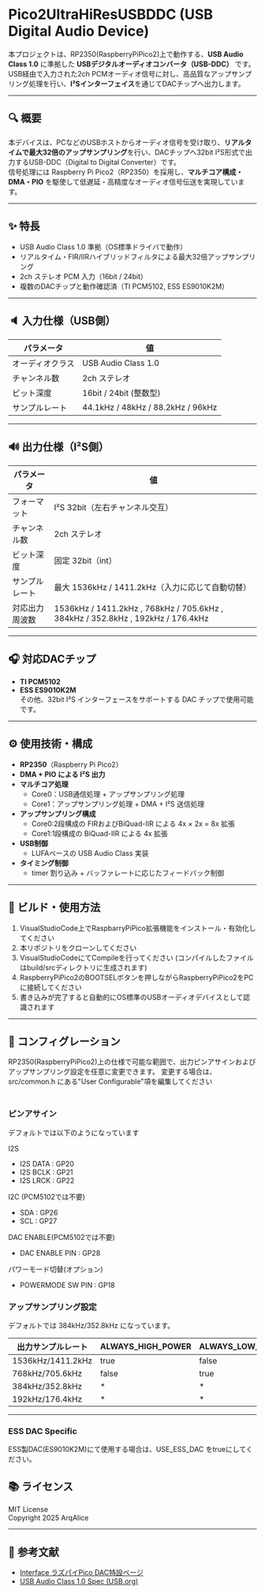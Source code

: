 # Pico2UltraHiResUSBDDC (USB Digital Audio Device)

本プロジェクトは、RP2350(RaspberryPiPico2)上で動作する、**USB Audio Class 1.0** に準拠した **USBデジタルオーディオコンバータ（USB-DDC）** です。  
USB経由で入力された2ch PCMオーディオ信号に対し、高品質なアップサンプリング処理を行い、**I²Sインターフェイス**を通じてDACチップへ出力します。

---

## 🔍 概要

本デバイスは、PCなどのUSBホストからオーディオ信号を受け取り、**リアルタイムで最大32倍のアップサンプリング**を行い、DACチップへ32bit I²S形式で出力するUSB-DDC（Digital to Digital Converter）です。  
信号処理には Raspberry Pi Pico2（RP2350）を採用し、**マルチコア構成・DMA・PIO** を駆使して低遅延・高精度なオーディオ信号伝送を実現しています。

---

## ✨ 特長

- USB Audio Class 1.0 準拠（OS標準ドライバで動作）
- リアルタイム・FIR/IIRハイブリッドフィルタによる最大32倍アップサンプリング
- 2ch ステレオ PCM 入力（16bit / 24bit）
- 複数のDACチップと動作確認済（TI PCM5102, ESS ES9010K2M）

---

## 🔈 入力仕様（USB側）

| パラメータ       | 値                                |
| ---------------- | --------------------------------- |
| オーディオクラス | USB Audio Class 1.0               |
| チャンネル数     | 2ch ステレオ                      |
| ビット深度       | 16bit / 24bit (整数型)            |
| サンプルレート   | 44.1kHz / 48kHz / 88.2kHz / 96kHz |

---

## 🔊 出力仕様（I²S側）

| パラメータ     | 値                                                                              |
| -------------- | ------------------------------------------------------------------------------- |
| フォーマット   | I²S 32bit（左右チャンネル交互）                                                 |
| チャンネル数   | 2ch ステレオ                                                                    |
| ビット深度     | 固定 32bit（int）                                                               |
| サンプルレート | 最大 1536kHz / 1411.2kHz（入力に応じて自動切替）                                |
| 対応出力周波数 | 1536kHz / 1411.2kHz , 768kHz / 705.6kHz , 384kHz / 352.8kHz , 192kHz / 176.4kHz |

---

## 🎧 対応DACチップ

- **TI PCM5102**
- **ESS ES9010K2M**  
その他、32bit I²S インターフェースをサポートする DAC チップで使用可能です。

---

## ⚙ 使用技術・構成

- **RP2350**（Raspberry Pi Pico2）
- **DMA + PIO による I²S 出力**
- **マルチコア処理**  
  - Core0：USB通信処理 + アップサンプリング処理  
  - Core1：アップサンプリング処理 + DMA + I²S 送信処理
- **アップサンプリング構成**  
  - Core0:2段構成の FIRおよびBiQuad-IIR による 4x × 2x = 8x 拡張
  - Core1:1段構成の BiQuad-IIR による 4x 拡張
- **USB制御**  
  - LUFAベースの USB Audio Class 実装
- **タイミング制御**  
  - timer 割り込み + バッファレートに応じたフィードバック制御

---

## 🔧 ビルド・使用方法

1. VisualStudioCode上でRaspbarryPiPico拡張機能をインストール・有効化してください
2. 本リポジトリをクローンしてください
3. VisualStudioCodeにてCompileを行ってください (コンパイルしたファイルはbuild/srcディレクトリに生成されます)
4. RaspberryPiPico2のBOOTSELボタンを押しながらRaspberryPiPico2をPCに接続してください
5. 書き込みが完了すると自動的にOS標準のUSBオーディオデバイスとして認識されます 

---

## 🔧 コンフィグレーション

RP2350(RaspberryPiPico2)上の仕様で可能な範囲で、出力ピンアサインおよびアップサンプリング設定を任意に変更できます。
変更する場合は、 src/common.h にある"User Configurable"項を編集してください  
　　
### ピンアサイン

デフォルトでは以下のようになっています

I2S
- I2S DATA : GP20
- I2S BCLK : GP21
- I2S LRCK : GP22

I2C (PCM5102では不要)
- SDA : GP26
- SCL : GP27

DAC ENABLE(PCM5102では不要)
- DAC ENABLE PIN : GP28

パワーモード切替(オプション)
- POWERMODE SW PIN : GP18

### アップサンプリング設定

デフォルトでは 384kHz/352.8kHz になっています。

| 出力サンプルレート | ALWAYS_HIGH_POWER | ALWAYS_LOW_POWER | BYPASS_CORE1_UPSAMPLING | CORE0_UPSAMPLING_192K |
| ------------------ | ----------------- | ---------------- | ----------------------- | --------------------- |
| 1536kHz/1411.2kHz  | true              | false            | false                   | false                 |
| 768kHz/705.6kHz    | false             | true             | false                   | false                 |
| 384kHz/352.8kHz    | *                 | *                | true                    | false                 |
| 192kHz/176.4kHz    | *                 | *                | *                       | true                  |

---

### ESS DAC Specific

ESS製DAC(ES9010K2M)にて使用する場合は、USE_ESS_DAC をtrueにしてください。

## 📚 ライセンス

MIT License  
Copyright 2025 ArqAlice

---

## 📝 参考文献
- [Interface ラズパイPico DAC特設ページ](https://interface.cqpub.co.jp/pico_dac/)
- [USB Audio Class 1.0 Spec (USB.org)](https://www.usb.org/documents)